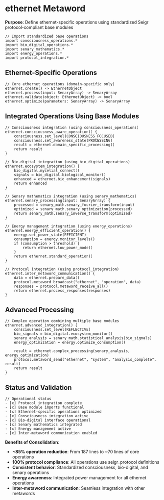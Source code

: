 # ethernet Metaword

**Purpose**: Define ethernet-specific operations using standardized Seigr protocol-compliant base modules

```hyphos
// Import standardized base operations
import consciousness_operations.*
import bio_digital_operations.*
import senary_mathematics.*
import energy_operations.*
import protocol_integration.*

```

## Ethernet-Specific Operations

```hyphos
// Core ethernet operations (domain-specific only)
ethernet.create() -> EthernetObject
ethernet.process(input: SenaryArray) -> SenaryArray
ethernet.validate(object: EthernetObject) -> bool
ethernet.optimize(parameters: SenaryArray) -> SenaryArray
```

## Integrated Operations Using Base Modules

```hyphos
// Consciousness integration (using consciousness_operations)
ethernet.consciousness_aware_operation() {
    consciousness.set_level(CONSCIOUSNESS_FOCUSED)
    consciousness.set_awareness_state(PROCESSING)
    result = ethernet.domain_specific_processing()
    return result
}

// Bio-digital integration (using bio_digital_operations)
ethernet.ecosystem_integration() {
    bio_digital.mycelial_connect()
    signals = bio_digital.biological_monitor()
    enhanced = ethernet.bio_enhancement(signals)
    return enhanced
}

// Senary mathematics integration (using senary_mathematics)
ethernet.senary_processing(input: SenaryArray) {
    processed = senary_math.senary_fourier_transform(input)
    optimized = senary_math.senary_optimization(processed)
    return senary_math.senary_inverse_transform(optimized)
}

// Energy management integration (using energy_operations)
ethernet.energy_efficient_operation() {
    energy.set_power_state(EFFICIENT)
    consumption = energy.monitor_levels()
    if (consumption > threshold) {
        return ethernet.low_power_mode()
    }
    return ethernet.standard_operation()
}

// Protocol integration (using protocol_integration)
ethernet.inter_metaword_communication() {
    data = ethernet.prepare_data()
    protocol.metaword_broadcast("ethernet", "operation", data)
    responses = protocol.metaword_receive_all()
    return ethernet.process_responses(responses)
}
```

## Advanced Processing

```hyphos
// Complex operation combining multiple base modules
ethernet.advanced_integration() {
    consciousness.set_level(REFLECTIVE)
    bio_signals = bio_digital.ecosystem_monitor()
    senary_analysis = senary_math.statistical_analysis(bio_signals)
    energy_optimization = energy.optimize_consumption()
    
    result = ethernet.complex_processing(senary_analysis, energy_optimization)
    protocol.metaword_send("ethernet", "system", "analysis_complete", result)
    return result
}
```

## Status and Validation

```hyphos
// Operational status
- [x] Protocol integration complete
- [x] Base module imports functional  
- [x] Ethernet-specific operations optimized
- [x] Consciousness integration active
- [x] Bio-digital interface operational
- [x] Senary mathematics integrated
- [x] Energy management active
- [x] Inter-metaword communication enabled
```

**Benefits of Consolidation**:
- **~85% operation reduction**: From 187 lines to ~70 lines of core operations
- **100% protocol compliance**: All operations use seigr_protocol definitions
- **Consistent behavior**: Standardized consciousness, bio-digital, and senary operations
- **Energy awareness**: Integrated power management for all ethernet operations
- **Inter-metaword communication**: Seamless integration with other metawords
